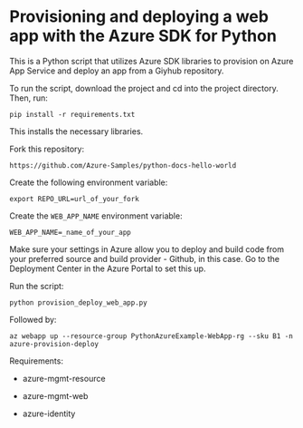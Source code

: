 # Provisioning and deploying a web app with the Azure SDK for Python

This is a Python script that utilizes Azure SDK libraries to provision on Azure App Service and deploy an app from a Giyhub repository.

To run the script, download the project and cd into the project directory. Then, run:

`pip install -r requirements.txt`

This installs the necessary libraries.

Fork this repository:

`https://github.com/Azure-Samples/python-docs-hello-world`

Create the following environment variable:

`export REPO_URL=url_of_your_fork`

Create the `WEB_APP_NAME` environment variable:

`WEB_APP_NAME=_name_of_your_app`

Make sure your settings in Azure allow you to deploy and build code from your preferred source and build provider - Github, in this case. Go to the Deployment Center in the Azure Portal to set this up.

Run the script:

`python provision_deploy_web_app.py`

Followed by:

`az webapp up --resource-group PythonAzureExample-WebApp-rg --sku B1 -n azure-provision-deploy`

Requirements:

- azure-mgmt-resource

- azure-mgmt-web

- azure-identity
